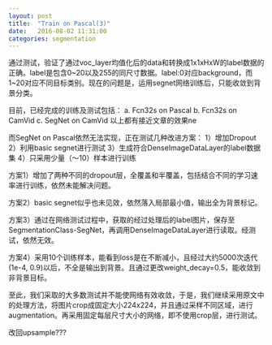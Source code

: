 ```yaml
---
layout: post
title:  "Train on Pascal(3)"
date:   2016-08-02 11:31:00
categories: segmentation
---
```


通过测试，验证了通过voc_layer均值化后的data和转换成1x1xHxW的label数据的正确。label是包含0~20以及255的同尺寸数据。label:0对应background，而1~20对应不同目标类别。现在的问题是，运用segnet网络训练后，只能收敛到背景分类。

目前，已经完成的训练及测试包括：
a. Fcn32s on Pascal
b. Fcn32s on CamVid
c. SegNet on CamVid
以上都有接近文章的效果ne

而SegNet on Pascal依然无法实现，正在测试几种改进方案：
1）增加Dropout
2）利用basic segnet进行测试
3）生成符合DenseImageDataLayer的label数据集
4）只采用少量（～10）样本进行训练

方案1）增加了两种不同的dropout层，全覆盖和半覆盖，包括结合不同的学习速率进行训练，依然未能解决问题。

方案2）basic segnet似乎也未见效，依然落入局部最小值，输出全为背景标记。

方案3）通过在网络测试过程中，获取的经过处理后的label图片，保存至SegmentationClass-SegNet，再调用DenseImageDataLayer进行读取。经测试，依然无效。

方案4）采用10个训练样本，能看到loss是在不断减小，且经过大约5000次迭代(1e-4, 0.9)以后，不全是输出到背景。且通过更改weight_decay=0.5，能收敛到非背景目标。

至此，我们采取的大多数测试并不能使网络有效收敛，于是，我们继续采用原文中的处理方法，将图片crop成固定大小224x224，并且通过采样不同区域，进行augmentation。再采用固定每层尺寸大小的网络，即不使用crop层，进行测试。

改回upsample???




